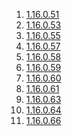 1. [1.16.0.51]()
1. [1.16.0.53]()
1. [1.16.0.55]()
1. [1.16.0.57]()
1. [1.16.0.58]()
1. [1.16.0.59]()
1. [1.16.0.60]()
1. [1.16.0.61]()
1. [1.16.0.63]()
1. [1.16.0.64]()
1. [1.16.0.66]()
